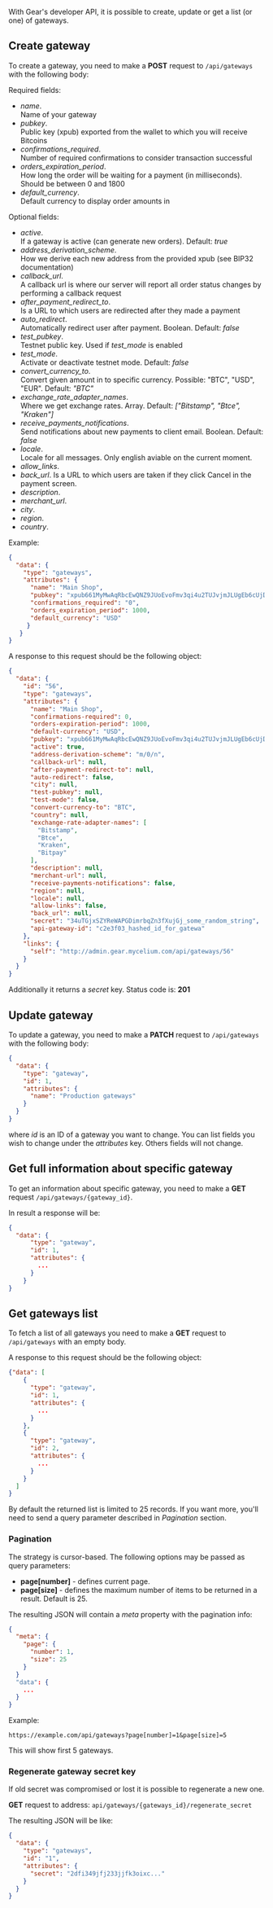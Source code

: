 With Gear's developer API, it is possible to create, update or get a list (or one) of gateways. 

## Create gateway
To create a gateway, you need to make a **POST** request to `/api/gateways` with the following body:

Required fields:

- *name*.  
  Name of your gateway
- *pubkey*.  
  Public key (xpub) exported from the wallet to which you will receive Bitcoins
- *confirmations_required*.  
  Number of required confirmations to consider transaction successful
- *orders_expiration_period*.  
  How long the order will be waiting for a payment (in milliseconds). Should be between 0 and 1800
- *default_currency*.   
  Default currency to display order amounts in

Optional fields:

- *active*.  
If a gateway is active (can generate new orders). Default: *true*
- *address_derivation_scheme*.  
  How we derive each new address from the provided xpub (see BIP32 documentation)
- *callback_url*.  
  A callback url is where our server will report all order status changes by performing a callback request
- *after_payment_redirect_to*.  
  Is a URL to which users are redirected after they made a payment
- *auto_redirect*.  
  Automatically redirect user after payment. Boolean. Default: *false*
- *test_pubkey*.  
  Testnet public key. Used if *test_mode* is enabled
- *test_mode*.  
  Activate or deactivate testnet mode. Default: *false*
- *convert_currency_to*.  
  Convert given amount in to specific currency. Possible: "BTC", "USD", "EUR". Default: *"BTC"*
- *exchange_rate_adapter_names*.  
  Where we get exchange rates. Array. Default: *["Bitstamp", "Btce", "Kraken"]*
- *receive_payments_notifications*.  
  Send notifications about new payments to client email. Boolean. Default: *false*
- *locale*.  
  Locale for all messages. Only english aviable on the current moment.
- *allow_links*.
- *back_url*.
  Is a URL to which users are taken if they click Cancel in the payment screen.
- *description*.
- *merchant_url*.
- *city*.
- *region*.
- *country*.

Example:

```json
{
  "data": {
    "type": "gateways",
    "attributes": {
      "name": "Main Shop", 
      "pubkey": "xpub661MyMwAqRbcEwQNZ9JUoEvoFmv3qi4u2TUJvjmJLUgEb6cUjDvxPk2vkpWAyiKVXwBrHfai7hf6G5aMEKiyZ8uwKgP7tmtdzCsh3CsNeqh",
      "confirmations_required": "0",
      "orders_expiration_period": 1000,
      "default_currency": "USD"
     }
   }
}
``` 

A response to this request should be the following object:

```json
{
  "data": {
    "id": "56",
    "type": "gateways",
    "attributes": {
      "name": "Main Shop",
      "confirmations-required": 0,
      "orders-expiration-period": 1000,
      "default-currency": "USD",
      "pubkey": "xpub661MyMwAqRbcEwQNZ9JUoEvoFmv3qi4u2TUJvjmJLUgEb6cUjDvxPk2vkpWAyiKVXwBrHfai7hf6G5aMEKiyZ8uwKgP7tmtdzCsh3CsNeqh",
      "active": true,
      "address-derivation-scheme": "m/0/n",
      "callback-url": null,
      "after-payment-redirect-to": null,
      "auto-redirect": false,
      "city": null,
      "test-pubkey": null,
      "test-mode": false,
      "convert-currency-to": "BTC",
      "country": null,
      "exchange-rate-adapter-names": [
        "Bitstamp",
        "Btce",
        "Kraken",
        "Bitpay"
      ],
      "description": null,
      "merchant-url": null,
      "receive-payments-notifications": false,
      "region": null,
      "locale": null,
      "allow-links": false,
      "back_url": null,
      "secret": "34uTGjxSZYReWAPGDimrbqZn3fXujGj_some_random_string",
      "api-gateway-id": "c2e3f03_hashed_id_for_gatewa"
    },
    "links": {
      "self": "http://admin.gear.mycelium.com/api/gateways/56"
    }
  }
}
```
Additionally it returns a *secret* key.
Status code is: **201**

## Update gateway
To update a gateway, you need to make a **PATCH** request to `/api/gateways` with the following body:

```json
{
  "data": {
    "type": "gateway",
    "id": 1,
    "attributes": {
      "name": "Production gateways"
    }
  }
}
```

where *id* is an ID of a gateway you want to change.
You can list fields you wish to change under the *attributes* key. Others fields will not change.

## Get full information about specific gateway
To get an information about specific gateway, you need to make a **GET** request `/api/gateways/{gateway_id}`.

In result a response will be:

```json
{
  "data": {
      "type": "gateway",
      "id": 1,
      "attributes": {
        ...
      }
    }
}

```

## Get gateways list
To fetch a list of all gateways you need to make a **GET** request to `/api/gateways` with an empty body.

A response to this request should be the following object:

```json
{"data": [
    {
      "type": "gateway",
      "id": 1,
      "attributes": {
        ...
      }
    },
    {
      "type": "gateway",
      "id": 2,
      "attributes": {
        ...
      }
    }
  ]
}
```
By default the returned list is limited to 25 records. If you want more, you'll need to send a query parameter described in *Pagination* section.

### Pagination
 
The strategy is cursor-based. The following options may be passed as query parameters:

  - **page[number]** - defines current page.
  - **page[size]** - defines the maximum number of items to be returned in a result. Default is 25.

The resulting JSON will contain a *meta* property with the pagination info:

```json
{
  "meta": {
    "page": {
      "number": 1,
      "size": 25
    }
  }
  "data": {
    ...
  }
}
```

Example:

```
https://example.com/api/gateways?page[number]=1&page[size]=5
```
This will show first 5 gateways.

### Regenerate gateway secret key

If old secret was compromised or lost it is possible to regenerate a new one.

**GET** request to address: `api/gateways/{gateways_id}/regenerate_secret`

The resulting JSON will be like:

```json
{
  "data": {
    "type": "gateways",
    "id": "1",
    "attributes": {
      "secret": "2dfi349jfj233jjfk3oixc..."
    }
  }
}
```
